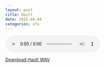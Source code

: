 ```yaml
---
layout: post
title: Hault
date: 2025-06-04
categories: sfx
---
```

<audio controls>
  <source src="/assets/audio/sfx/SFX_Hault_brumalsaito.wav" type="audio/wav">
</audio>
<p><a href="/assets/audio/sfx/SFX_Hault_brumalsaito.wav" download>Download Hault WAV</a></p>